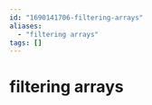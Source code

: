 ```yaml
---
id: "1690141706-filtering-arrays"
aliases:
  - "filtering arrays"
tags: []
---
```


# filtering arrays